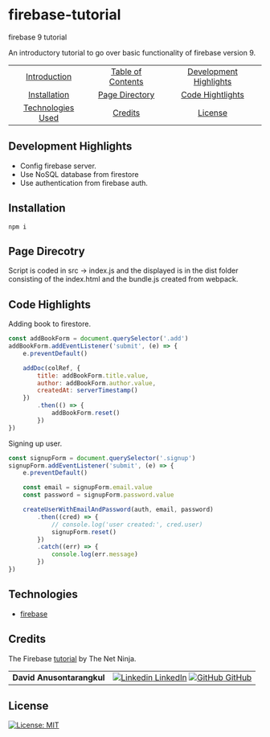 # firebase-tutorial

firebase 9 tutorial

An introductory tutorial to go over basic functionality of firebase version 9.

|                                         |                                         |                                                   |
| :-------------------------------------: | :-------------------------------------: | :-----------------------------------------------: |
|   [Introduction](#firebase-tutorial)    | [Table of Contents](#table-of-contents) | [Development Highlights](#development-highlights) |
|      [Installation](#installation)      |    [Page Directory](#page-directory)    |       [Code Hightlights](#code-highlights)        |
| [Technologies Used](#Technologies-Used) |           [Credits](#Credits)           |                [License](#License)                |

## Development Highlights

- Config firebase server.
- Use NoSQL database from firestore
- Use authentication from firebase auth.

## Installation

`npm i`

## Page Direcotry

Script is coded in src -> index.js and the displayed is in the dist folder consisting of the index.html and the bundle.js created from webpack.

## Code Highlights

Adding book to firestore.

```JavaScript
const addBookForm = document.querySelector('.add')
addBookForm.addEventListener('submit', (e) => {
    e.preventDefault()

    addDoc(colRef, {
        title: addBookForm.title.value,
        author: addBookForm.author.value,
        createdAt: serverTimestamp()
    })
        .then(() => {
            addBookForm.reset()
        })
})
```

Signing up user.

```JavaScript
const signupForm = document.querySelector('.signup')
signupForm.addEventListener('submit', (e) => {
    e.preventDefault()

    const email = signupForm.email.value
    const password = signupForm.password.value

    createUserWithEmailAndPassword(auth, email, password)
        .then((cred) => {
            // console.log('user created:', cred.user)
            signupForm.reset()
        })
        .catch((err) => {
            console.log(err.message)
        })
})
```

## Technologies

- [firebase](https://firebase.google.com/)

## Credits

The Firebase [tutorial](https://www.youtube.com/watch?v=9zdvmgGsww0&list=PL4cUxeGkcC9jERUGvbudErNCeSZHWUVlb) by The Net Ninja.

|                           |                                                                                                                                                                                                       |
| ------------------------- | ----------------------------------------------------------------------------------------------------------------------------------------------------------------------------------------------------- |
| **David Anusontarangkul** | [![Linkedin](https://i.stack.imgur.com/gVE0j.png) LinkedIn](https://www.linkedin.com/in/anusontarangkul/) [![GitHub](https://i.stack.imgur.com/tskMh.png) GitHub](https://github.com/anusontarangkul) |

## License

[![License: MIT](https://img.shields.io/badge/License-MIT-yellow.svg)](https://opensource.org/licenses/)

